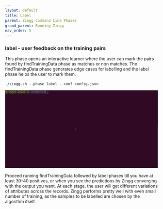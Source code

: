 ```yaml
---
layout: default
title: Label
parent: Zingg Command Line Phases
grand_parent: Running Zingg
nav_order: 5
---
```

### label - user feedback on the training pairs 
This phase opens an interactive learner where the user can mark the pairs found by findTrainingData phase as matches or non matches. The findTrainingData phase generates edge cases for labelling and the label phase helps the user to mark them. 

`./zingg.sh --phase label --conf config.json`

![Shows records and asks user to mark yes, no, cant say on the cli.](/assets/label.gif) 



Proceed running findTrainingData followed by label phases till you have at least 30-40 positives, or when you see the predictions by Zingg converging with the output you want. At each stage, the user will get different variations of attributes across the records. Zingg performs pretty well with even small number of training, as the samples to be labelled are chosen by the algorithm itself. 